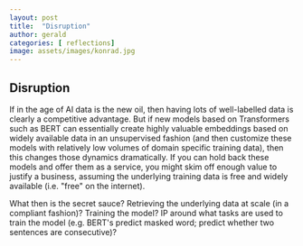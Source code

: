```yaml
---
layout: post
title:  "Disruption"
author: gerald
categories: [ reflections]
image: assets/images/konrad.jpg
---
```


Disruption
---

If in the age of AI data is the new oil, then having lots of well-labelled data is clearly a competitive advantage. But if new models based on Transformers such as BERT can essentially create highly valuable embeddings based on widely available data in an unsupervised fashion (and then customize these models with relatively low volumes of domain specific training data), then this changes those dynamics dramatically. If you can hold back these models and offer them as a service, you might skim off enough value to justify a business, assuming the underlying training data is free and widely available (i.e. "free" on the internet). 

What then is the secret sauce? Retrieving the underlying data at scale (in a compliant fashion)? Training the model? IP around what tasks are used to train the model (e.g. BERT's predict masked word; predict whether two sentences are consecutive)?
